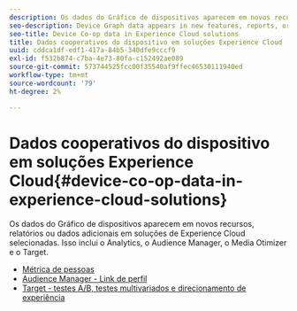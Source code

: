 ```yaml
---
description: Os dados do Gráfico de dispositivos aparecem em novos recursos, relatórios ou dados adicionais em soluções de Experience Cloud selecionadas. Isso inclui o Analytics, o Audience Manager, o Media Otimizer e o Target.
seo-description: Device Graph data appears in new features, reports, or additional data in selected Experience Cloud solutions. These include Analytics, Audience Manager, Media Optimizer, and Target.
seo-title: Device Co-op data in Experience Cloud solutions
title: Dados cooperativos do dispositivo em soluções Experience Cloud
uuid: cddca1df-edf1-417a-84b5-340dfe9cccf9
exl-id: f532b874-c7ba-4e73-80fa-c152492ae089
source-git-commit: 573744525fcc00f35540af9ffec46530111940ed
workflow-type: tm+mt
source-wordcount: '79'
ht-degree: 2%

---
```


# Dados cooperativos do dispositivo em soluções Experience Cloud{#device-co-op-data-in-experience-cloud-solutions}

Os dados do Gráfico de dispositivos aparecem em novos recursos, relatórios ou dados adicionais em soluções de Experience Cloud selecionadas. Isso inclui o Analytics, o Audience Manager, o Media Otimizer e o Target.

* [Métrica de pessoas](people.md)
* [Audience Manager - Link de perfil](proflie-link.md)
* [Target - testes A/B, testes multivariados e direcionamento de experiência](target.md)
